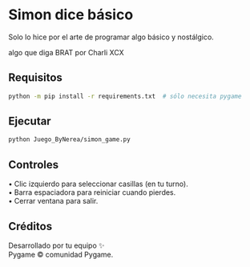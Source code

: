 # Simon dice básico

Solo lo hice por el arte de programar algo básico y nostálgico.

algo que diga BRAT por Charli XCX

## Requisitos

```bash
python -m pip install -r requirements.txt  # sólo necesita pygame
```

## Ejecutar

```bash
python Juego_ByNerea/simon_game.py
```

## Controles

• Clic izquierdo para seleccionar casillas (en tu turno).  
• Barra espaciadora para reiniciar cuando pierdes.  
• Cerrar ventana para salir.

## Créditos

Desarrollado por tu equipo ✨  
Pygame © comunidad Pygame. 

